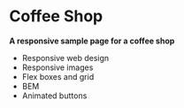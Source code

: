 # Coffee Shop
**A responsive sample page for a coffee shop**
 - Responsive web design 
 - Responsive images 
 - Flex boxes and grid
 - BEM 
 - Animated buttons 
